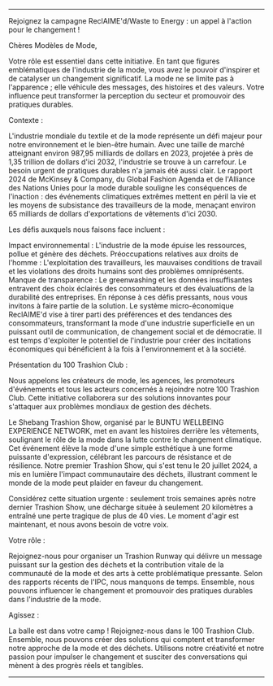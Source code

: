 ---

Rejoignez la campagne ReclAIME'd/Waste to Energy : un appel à l'action pour le changement !

Chères Modèles de Mode,

Votre rôle est essentiel dans cette initiative. En tant que figures emblématiques de l'industrie de la mode, vous avez le pouvoir d'inspirer et de catalyser un changement significatif. La mode ne se limite pas à l'apparence ; elle véhicule des messages, des histoires et des valeurs. Votre influence peut transformer la perception du secteur et promouvoir des pratiques durables.

Contexte :

L'industrie mondiale du textile et de la mode représente un défi majeur pour notre environnement et le bien-être humain. Avec une taille de marché atteignant environ 987,95 milliards de dollars en 2023, projetée à près de 1,35 trillion de dollars d'ici 2032, l'industrie se trouve à un carrefour. Le besoin urgent de pratiques durables n'a jamais été aussi clair. Le rapport 2024 de McKinsey & Company, du Global Fashion Agenda et de l'Alliance des Nations Unies pour la mode durable souligne les conséquences de l'inaction : des événements climatiques extrêmes mettent en péril la vie et les moyens de subsistance des travailleurs de la mode, menaçant environ 65 milliards de dollars d'exportations de vêtements d'ici 2030.

Les défis auxquels nous faisons face incluent :

Impact environnemental : L'industrie de la mode épuise les ressources, pollue et génère des déchets.
Préoccupations relatives aux droits de l'homme : L'exploitation des travailleurs, les mauvaises conditions de travail et les violations des droits humains sont des problèmes omniprésents.
Manque de transparence : Le greenwashing et les données insuffisantes entravent des choix éclairés des consommateurs et des évaluations de la durabilité des entreprises.
En réponse à ces défis pressants, nous vous invitons à faire partie de la solution. Le système micro-économique ReclAIME'd vise à tirer parti des préférences et des tendances des consommateurs, transformant la mode d'une industrie superficielle en un puissant outil de communication, de changement social et de démocratie. Il est temps d'exploiter le potentiel de l'industrie pour créer des incitations économiques qui bénéficient à la fois à l'environnement et à la société.

Présentation du 100 Trashion Club :

Nous appelons les créateurs de mode, les agences, les promoteurs d'événements et tous les acteurs concernés à rejoindre notre 100 Trashion Club. Cette initiative collaborera sur des solutions innovantes pour s'attaquer aux problèmes mondiaux de gestion des déchets.

Le Shebang Trashion Show, organisé par le BUNTU WELLBEING EXPERIENCE NETWORK, met en avant les histoires derrière les vêtements, soulignant le rôle de la mode dans la lutte contre le changement climatique. Cet événement élève la mode d'une simple esthétique à une forme puissante d'expression, célébrant les parcours de résistance et de résilience. Notre premier Trashion Show, qui s'est tenu le 20 juillet 2024, a mis en lumière l'impact communautaire des déchets, illustrant comment le monde de la mode peut plaider en faveur du changement.

Considérez cette situation urgente : seulement trois semaines après notre dernier Trashion Show, une décharge située à seulement 20 kilomètres a entraîné une perte tragique de plus de 40 vies. Le moment d'agir est maintenant, et nous avons besoin de votre voix.

Votre rôle :

Rejoignez-nous pour organiser un Trashion Runway qui délivre un message puissant sur la gestion des déchets et la contribution vitale de la communauté de la mode et des arts à cette problématique pressante. Selon des rapports récents de l'IPC, nous manquons de temps. Ensemble, nous pouvons influencer le changement et promouvoir des pratiques durables dans l'industrie de la mode.

Agissez :

La balle est dans votre camp ! Rejoignez-nous dans le 100 Trashion Club. Ensemble, nous pouvons créer des solutions qui comptent et transformer notre approche de la mode et des déchets. Utilisons notre créativité et notre passion pour impulser le changement et susciter des conversations qui mènent à des progrès réels et tangibles.

---